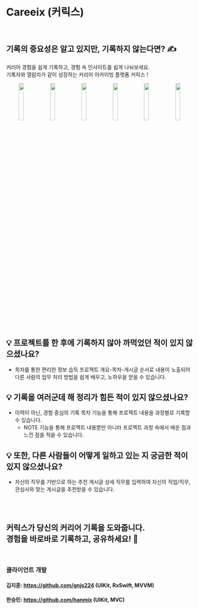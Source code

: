 # Careeix (커릭스)
<br/>

## 기록의 중요성은 알고 있지만, 기록하지 않는다면? ✍️
커리어 경험을 쉽게 기록하고, 경험 속 인사이트를 쉽게 나눠보세요.<br/>
기록자와 열람자가 같이 성장하는 커리어 아카이빙 플랫폼 커릭스 !


<p align="center">
 <img src="https://user-images.githubusercontent.com/32116171/201596710-3d4da16a-1755-496d-9abf-ea621ab2aafb.jpg" width="16%"/>
 <img src="https://user-images.githubusercontent.com/32116171/201596874-68a626f5-3181-492f-97e2-9daed2838809.jpg" width="16%"/>
 <img src="https://user-images.githubusercontent.com/32116171/201596873-c36e7b64-348a-4ca2-8150-e8b1b1a6e498.jpg" width="16%"/>
 <img src="https://user-images.githubusercontent.com/32116171/201596871-3e62065a-208d-4503-a502-1d3781c7454c.jpg" width="16%"/>
  <img src="https://user-images.githubusercontent.com/32116171/201596868-228b0882-b5ac-47f0-9c61-789cb01bc087.jpg" width="16%"/>
    <img src="https://user-images.githubusercontent.com/32116171/201596862-07634f6f-9d1b-4bc0-b096-834948c666a7.jpg" width="16%"/>
</p><br/>

## 💡 프로젝트를 한 후에 기록하지 않아 까먹었던 적이 있지 않으셨나요?
- 목차를 통한 편리한 정보 습득
프로젝트 개요-목차-게시글 순서로 내용이 노출되어 다른 사람의 업무 처리 방법을 쉽게 배우고, 노하우을 얻을 수 있습니다.
  
## 💡 기록을 여러군데 해 정리가 힘든 적이 있지 않으셨나요?
- 이력이 아닌, 경험 중심의 기록
목차 기능을 통해 프로젝트 내용을 과정별로 기록할 수 있습니다. 
  - NOTE 기능을 통해 프로젝트 내용뿐만 아니라 프로젝트 과정 속에서 배운 점과 느낀 점을 적을 수 있습니다.
  
## 💡 또한, 다른 사람들이 어떻게 일하고 있는 지 궁금한 적이 있지 않으셨나요?
- 자신의 직무를 기반으로 하는 추천 게시글
상세 직무를 입력하여 자신의 직업/직무, 관심사와 맞는 게시글을 추천받을 수 있습니다.

<br/><br/>

## 커릭스가 당신의 커리어 기록을 도와줍니다. <br/> 경험을 바로바로 기록하고, 공유하세요! 💞







 
 <br/>
 
 ### 클라이언트 개발
 #### 김지훈: https://github.com/gnjs224 (UIKit, RxSwift, MVVM)
 #### 한승민: https://github.com/hanmix (UIKit, MVC)
